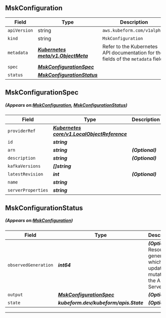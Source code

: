 ## MskConfiguration
| Field | Type | Description |
| ------ | ----- | ----------- |
| `apiVersion` | string | `aws.kubeform.com/v1alpha1` |
|    `kind` | string | `MskConfiguration` |
| `metadata` | ***[Kubernetes meta/v1.ObjectMeta](https://kubernetes.io/docs/reference/generated/kubernetes-api/v1.13/#objectmeta-v1-meta)***|Refer to the Kubernetes API documentation for the fields of the `metadata` field.|
| `spec` | ***[MskConfigurationSpec](#MskConfigurationSpec)***||
| `status` | ***[MskConfigurationStatus](#MskConfigurationStatus)***||
## MskConfigurationSpec
##### (Appears on:[MskConfiguration](#MskConfiguration), [MskConfigurationStatus](#MskConfigurationStatus))
| Field | Type | Description |
| ------ | ----- | ----------- |
| `providerRef` | ***[Kubernetes core/v1.LocalObjectReference](https://kubernetes.io/docs/reference/generated/kubernetes-api/v1.13/#localobjectreference-v1-core)***||
| `id` | ***string***||
| `arn` | ***string***| ***(Optional)*** |
| `description` | ***string***| ***(Optional)*** |
| `kafkaVersions` | ***[]string***||
| `latestRevision` | ***int***| ***(Optional)*** |
| `name` | ***string***||
| `serverProperties` | ***string***||
## MskConfigurationStatus
##### (Appears on:[MskConfiguration](#MskConfiguration))
| Field | Type | Description |
| ------ | ----- | ----------- |
| `observedGeneration` | ***int64***| ***(Optional)*** Resource generation, which is updated on mutation by the API Server.|
| `output` | ***[MskConfigurationSpec](#MskConfigurationSpec)***| ***(Optional)*** |
| `state` | ***kubeform.dev/kubeform/apis.State***| ***(Optional)*** |
---
